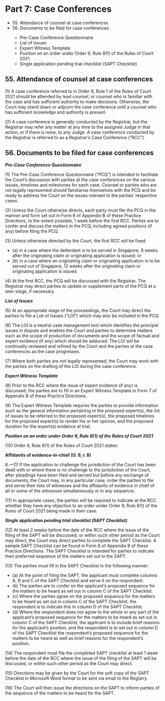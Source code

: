 # Part 7: Case Conferences

<ul type="*">
	<li>55. Attendance of counsel at case conferences</li>
	<li>56. Documents to be filed for case conferences</li>
		<ul>
			<li>Pre-Case Conference Questionnaire</li>
			<li>List of Issues</li>
			<li>Expert Witness Template</li>
			<li>Position on an order under Order 9, Rule 8(1) of the Rules of Court 2021</li> 
			<li>Single application pending trial checklist (SAPT Checklist)</li>
		</ul>
</ul>

## 55. Attendance of counsel at case conferences 

(1)	A case conference referred to in Order 9, Rule 1 of the Rules of Court 2021 should be attended by lead counsel, or counsel who is familiar with the case and has sufficient authority to make decisions. Otherwise, the Court may stand down or adjourn the case conference until a counsel who has sufficient knowledge and authority is present.

(2)	A case conference is generally conducted by the Registrar, but the Registrar may refer any matter at any time to the assigned Judge in that action, or if there is none, to any Judge. A case conference conducted by the Registrar is referred to as a Registrar’s Case Conference (“RCC”).

## 56. Documents to be filed for case conferences 

***Pre-Case Conference Questionnaire***

(1)	The Pre-Case Conference Questionnaire (“PCQ”) is intended to facilitate the Court’s discussion with parties at the case conferences on the various issues, timelines and milestones for each case. Counsel or parties who are not legally represented should familiarise themselves with the PCQ and be ready to address the Court on the issues relevant to the parties’ respective cases.

(2)	Unless the Court otherwise directs, each party must file the PCQ in the manner and form set out in Form 6 of Appendix B of these Practice Directions, to the extent possible, 1 week before the first RCC. Parties are to confer and discuss the matters in the PCQ, including agreed positions (if any) before filing the PCQ.

(3)	Unless otherwise directed by the Court, the first RCC will be fixed:
<ul type="*">
<li>(a)	in a case where the defendant is to be served in Singapore, 8 weeks after the originating claim or originating application is issued; or</li>
 
<li>(b)	in a case where an originating claim or originating application is to be served out of Singapore, 12 weeks after the originating claim or originating application is issued.</li>
</ul>
(4)	At the first RCC, the PCQ will be discussed with the Registrar. The Registrar may direct parties to update or supplement parts of the PCQ at a later stage, if necessary.

***List of Issues***

(5)	At an appropriate stage of the proceedings, the Court may direct the parties to file a List of Issues (“LOI”) which may also be included in the PCQ.

(6)	The LOI is a neutral case management tool which identifies the principal issues in dispute and enables the Court and parties to determine matters such as the scope of production of documents and the scope of factual and expert evidence (if any) which should be adduced. The LOI will be continually reviewed and refined by the Court and the parties at the case conferences as the case progresses.

(7)	Where both parties are not legally represented, the Court may work with the parties on the drafting of the LOI during the case conference.

***Expert Witness Template***

(8)	Prior to the RCC where the issue of expert evidence (if any) is discussed, the parties are to fill in an Expert Witness Template in Form 7 of Appendix B of these Practice Directions.

(9)	The Expert Witness Template requires the parties to provide information such as the general information pertaining to the proposed expert(s), the list of issues to be referred to the proposed expert(s), the proposed timelines for the proposed expert(s) to render his or her opinion, and the proposed duration for the expert(s) evidence at trial.

***Position on an order under Order 9, Rule 8(1) of the Rules of Court 2021***

(10)	Order 9, Rule 8(1) of the Rules of Court 2021 states:
 
**Affidavits of evidence-in-chief (O. 9, r. 8)**

8.—(1) If the application to challenge the jurisdiction of the Court has been dealt with or where there is no challenge to the jurisdiction of the Court, after pleadings have been filed and served but before any exchange of documents, the Court may, in any particular case, order the parties to file and serve their lists of witnesses and the affidavits of evidence in chief of all or some of the witnesses simultaneously or in any sequence.

(11)	In appropriate cases, the parties will be required to indicate at the RCC whether they have any objection to an order under Order 9, Rule 8(1) of the Rules of Court 2021 being made in their case.

***Single application pending trial checklist (SAPT Checklist)***

(12)	At least 2 weeks before the date of the RCC where the issue of the filing of the SAPT will be discussed, or within such other period as the Court may direct, the Court may direct parties to complete the SAPT Checklist. A sample SAPT Checklist can be found in Form 8 of Appendix B of these Practice Directions. The SAPT Checklist is intended for parties to indicate their preferred sequence of the matters set out in the SAPT.

(13)	The parties must fill in the SAPT Checklist in the following manner:
<ul type="*">
<li>(a)	At the point of filing the SAPT, the applicant must complete columns A, B and C of the SAPT Checklist and serve it on the respondent.</li>

<li>(b)	The parties are to confer on the applicant’s proposed sequence for the matters to be heard as set out in column C of the SAPT Checklist.</li>

<li>(c)	Where the parties agree on the proposed sequence for the matters to be heard as set out in column C of the SAPT Checklist, the respondent is to indicate this in column D of the SAPT Checklist.</li>

<li>(d)	Where the respondent does not agree to the whole or any part of the applicant’s proposed sequence for the matters to be heard as set out in column C of the SAPT Checklist, the applicant is to include brief reasons for the applicant’s position, and the respondent is to set out in column D of the SAPT Checklist the respondent’s proposed sequence for the matters to be heard as well as brief reasons for the respondent’s position.</li>
</ul>
(14)	The respondent must file the completed SAPT checklist at least 1 week before the date of the RCC where the issue of the filing of the SAPT will be discussed, or within such other period as the Court may direct.

(15)	Directions may be given by the Court for the soft copy of the SAPT Checklist in Microsoft Word format to be sent via email to the Registry.

(16)	The Court will then issue the directions on the SAPT to inform parties of the sequence of the matters to be heard for the SAPT.

